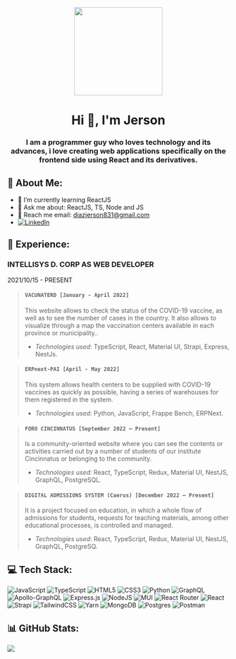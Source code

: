 <div align="center">
  <img src="https://media.giphy.com/media/N2ng0M6HzgKr3lW8df/giphy.gif" width="200"/>
  <h1 align="center">Hi 👋, I'm Jerson</h1>
  <h3 align="center">I am a programmer guy who loves technology and its advances, i love creating web applications specifically on the frontend side using React and its    
    derivatives.
  </h3>
</div>

## 💫 About Me:
- 🌱 I’m currently learning ReactJS<br>
- 💬 Ask me about: ReactJS, TS, Node and JS<br>
- 📧 Reach me email: diazjerson831@gmail.com<br>
- [![LinkedIn](https://img.shields.io/badge/LinkedIn-%230077B5.svg?logo=linkedin&logoColor=white)](https://linkedin.com/in/jersoncuevasdiaz)

## 📄 Experience: 
### INTELLISYS D. CORP AS WEB DEVELOPER
2021/10/15 - PRESENT

> #### ``` VACUNATERD [January - April 2022] ```
>    This website allows to check the status of the COVID-19 vaccine, as well as to see the number of cases in the country. It also allows to visualize through a map the vaccination centers available in each province or municipality..<br>
   > - *Technologies used*: TypeScript, React, Material UI, Strapi, Express, NestJs.

> #### ``` ERPnext-PAI [April - May 2022] ```
> This system allows health centers to be supplied with COVID-19 vaccines as quickly as possible, having a series of warehouses for them registered in the system.
> - *Technologies used*: Python, JavaScript, Frappe Bench, ERPNext.

> #### ``` FORO CINCINNATUS [September 2022 – Present] ```
> Is a community-oriented website where you can see the contents or activities carried out by a number of students of our institute Cincinnatus or belonging to the community.
> - *Technologies used*: React, TypeScript, Redux, Material UI, NestJS, GraphQL, PostgreSQL.

> #### ``` DIGITAL ADMISSIONS SYSTEM (Caerus) [December 2022 – Present] ```
> It is a project focused on education, in which a whole flow of admissions for students, requests for teaching materials, among other educational processes, is controlled and managed.
> - *Technologies used*:  React, TypeScript, Redux, Material UI, NestJS, GraphQL, PostgreSQ.

## 💻 Tech Stack:
![JavaScript](https://img.shields.io/badge/javascript-%23323330.svg?style=for-the-badge&logo=javascript&logoColor=%23F7DF1E) ![TypeScript](https://img.shields.io/badge/typescript-%23007ACC.svg?style=for-the-badge&logo=typescript&logoColor=white) ![HTML5](https://img.shields.io/badge/html5-%23E34F26.svg?style=for-the-badge&logo=html5&logoColor=white) ![CSS3](https://img.shields.io/badge/css3-%231572B6.svg?style=for-the-badge&logo=css3&logoColor=white) ![Python](https://img.shields.io/badge/python-3670A0?style=for-the-badge&logo=python&logoColor=ffdd54) ![GraphQL](https://img.shields.io/badge/-GraphQL-E10098?style=for-the-badge&logo=graphql&logoColor=white) ![Apollo-GraphQL](https://img.shields.io/badge/-ApolloGraphQL-311C87?style=for-the-badge&logo=apollo-graphql) ![Express.js](https://img.shields.io/badge/express.js-%23404d59.svg?style=for-the-badge&logo=express&logoColor=%2361DAFB) ![NodeJS](https://img.shields.io/badge/node.js-6DA55F?style=for-the-badge&logo=node.js&logoColor=white) ![MUI](https://img.shields.io/badge/MUI-%230081CB.svg?style=for-the-badge&logo=material-ui&logoColor=white) ![React Router](https://img.shields.io/badge/React_Router-CA4245?style=for-the-badge&logo=react-router&logoColor=white) ![React](https://img.shields.io/badge/react-%2320232a.svg?style=for-the-badge&logo=react&logoColor=%2361DAFB) ![Strapi](https://img.shields.io/badge/strapi-%232E7EEA.svg?style=for-the-badge&logo=strapi&logoColor=white) ![TailwindCSS](https://img.shields.io/badge/tailwindcss-%2338B2AC.svg?style=for-the-badge&logo=tailwind-css&logoColor=white) ![Yarn](https://img.shields.io/badge/yarn-%232C8EBB.svg?style=for-the-badge&logo=yarn&logoColor=white) ![MongoDB](https://img.shields.io/badge/MongoDB-%234ea94b.svg?style=for-the-badge&logo=mongodb&logoColor=white) ![Postgres](https://img.shields.io/badge/postgres-%23316192.svg?style=for-the-badge&logo=postgresql&logoColor=white) ![Postman](https://img.shields.io/badge/Postman-FF6C37?style=for-the-badge&logo=postman&logoColor=white)
## 📊 GitHub Stats:
![](https://github-readme-stats.vercel.app/api/top-langs/?username=JersonDiaz025&theme=react&hide_border=true&include_all_commits=false&count_private=false&layout=compact)

